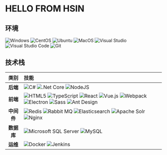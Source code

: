 # HELLO FROM HSIN

## 环境

![Windows](https://img.shields.io/badge/Windows-0078D6?logo=windows&style=flat-square&logoColor=white)
![CentOS](https://img.shields.io/badge/-CentOS-262577?logo=centos&style=flat-square&logoColor=white)
![Ubuntu](https://img.shields.io/badge/-Ubuntu-E95420?logo=ubuntu&style=flat-square&logoColor=white)
![MacOS](https://img.shields.io/badge/-MacOS-000000?logo=macos&style=flat-square&logoColor=white)
![Visual Studio](https://img.shields.io/badge/Visual_Studio-5C2D91?logo=visualstudio&style=flat-square&logoColor=white)
![Visual Studio Code](https://img.shields.io/badge/Visual_Studio_Code-007ACC?logo=visualstudiocode&style=flat-square)
![Git](https://img.shields.io/badge/Git-F05032?logo=git&style=flat-square&logoColor=white)

## 技术栈

|    类别    | 技能                                                                                                                                                                                                                                                                                                                                                                                                                                                                                                                                                                                                                                                                                                                                                                                                                                                |
| :--------: | :-------------------------------------------------------------------------------------------------------------------------------------------------------------------------------------------------------------------------------------------------------------------------------------------------------------------------------------------------------------------------------------------------------------------------------------------------------------------------------------------------------------------------------------------------------------------------------------------------------------------------------------------------------------------------------------------------------------------------------------------------------------------------------------------------------------------------------------------------- |
|  **后端**  | ![C#](https://img.shields.io/badge/C%23-1c93cd?&logo=csharp&style=flat-square&logoColor=white) ![.Net Core](https://img.shields.io/badge/.Net_Core-512BD4?logo=.net&style=flat-square&logoColor=white) ![NodeJS](https://img.shields.io/badge/Node.js-339933?logo=node.js&style=flat-square&logoColor=white)                                                                                                                                                                                                                                                                                                                                                                                                                                                                                                                                        |
|  **前端**  | ![HTML5](https://img.shields.io/badge/HTML5-E34F26?logo=html5&style=flat-square&logoColor=white) ![TypeScript](https://img.shields.io/badge/TypeScript-3178C6?logo=typescript&style=flat-square&logoColor=white) ![React](https://img.shields.io/badge/React-61DAFB?logo=react&style=flat-square&logoColor=white) ![Vue.js](https://img.shields.io/badge/Vue.js-4FC08D?logo=vue.js&style=flat-square&logoColor=white) ![Webpack](https://img.shields.io/badge/Webpack-8DD6F9?logo=webpack&style=flat-square&logoColor=white) ![Electron](https://img.shields.io/badge/Electron-0DBD8B?logo=electron&style=flat-square&logoColor=white) ![Sass](https://img.shields.io/badge/Sass-CC6699?logo=sass&style=flat-square&logoColor=white) ![Ant Design](https://img.shields.io/badge/Ant_Design-0170FE?logo=antdesign&style=flat-square&logoColor=white) |
| **中间件** | ![Redis](https://img.shields.io/badge/Redis-DC382D?logo=redis&style=flat-square&logoColor=white) ![Rabbit MQ](https://img.shields.io/badge/Rabbit_MQ-FF6600?logo=rabbitmq&style=flat-square&logoColor=white) ![Elasticsearch](https://img.shields.io/badge/Elasticsearch-005571?logo=elasticsearch&style=flat-square&logoColor=white) ![Apache Solr](https://img.shields.io/badge/Apache_Solr-D9411E?logo=apachesolr&style=flat-square&logoColor=white) ![Nginx](https://img.shields.io/badge/Nginx-009639?logo=nginx&style=flat-square&logoColor=white)                                                                                                                                                                                                                                                                                            |
| **数据库** | ![Microsoft SQL Server](https://img.shields.io/badge/SQL_Server-CC2927?logo=microsoftsqlserver&style=flat-square&logoColor=white) ![MySQL](https://img.shields.io/badge/MySQL-4479A1?logo=mysql&style=flat-square&logoColor=white)                                                                                                                                                                                                                                                                                                                                                                                                                                                                                                                                                                                                                  |
|  **运维**  | ![Docker](https://img.shields.io/badge/Docker-F05032?logo=docker&style=flat-square&logoColor=white) ![Jenkins](https://img.shields.io/badge/Jenkins-D24939?logo=jenkins&style=flat-square&logoColor=white)                                                                                                                                                                                                                                                                                                                                                                                                                                                                                                                                                                                                                                          |
